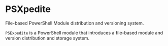 # PSXpedite
File-based PowerShell Module distribution and versioning system.

`PSExpedite` is a PowerShell module that introduces a file-based module and version distribution and storage system.
